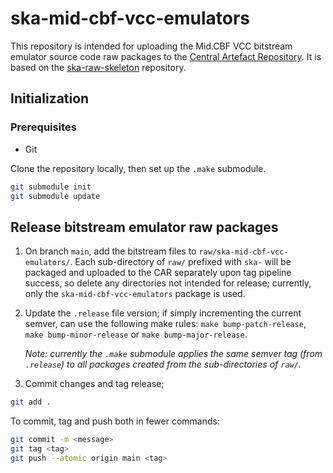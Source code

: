 # ska-mid-cbf-vcc-emulators

This repository is intended for uploading the Mid.CBF VCC bitstream emulator source code
raw packages to the [Central Artefact Repository](https://artefact.skao.int/). 
It is based on the [ska-raw-skeleton](https://gitlab.com/ska-telescope/templates/ska-raw-skeleton) repository.

## Initialization

### Prerequisites
- Git

Clone the repository locally, then set up the `.make` submodule.
```bash
git submodule init
git submodule update
```

## Release bitstream emulator raw packages
1. On branch `main`, add the bitstream files to `raw/ska-mid-cbf-vcc-emulators/`. Each sub-directory of `raw/` prefixed with `ska-` will be packaged and uploaded to the CAR separately upon tag pipeline success, so delete any directories not intended for release; currently, only the `ska-mid-cbf-vcc-emulators` package is used.

2. Update the `.release` file version; if simply incrementing the current 
semver, can use the following make rules: `make bump-patch-release`, 
`make bump-minor-release` or `make bump-major-release`.

    *Note: currently the `.make` submodule applies the same semver tag (from `.release`) to all packages created from the sub-directories of `raw/`.*

3. Commit changes and tag release;
```bash
git add .
```

To commit, tag and push both in fewer commands:
```bash
git commit -m <message>
git tag <tag>
git push --atomic origin main <tag>
```
